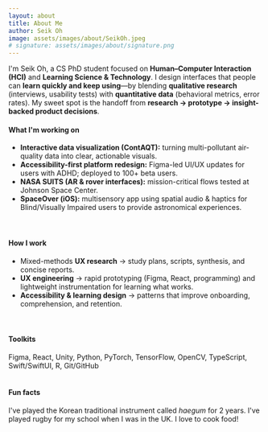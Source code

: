```yaml
---
layout: about
title: About Me
author: Seik Oh
image: assets/images/about/SeikOh.jpeg
# signature: assets/images/about/signature.png
---
```


I'm Seik Oh, a CS PhD student focused on **Human–Computer Interaction (HCI)** and **Learning Science & Technology**. I design interfaces that people can **learn quickly and keep using**—by blending **qualitative research** (interviews, usability tests) with **quantitative data** (behavioral metrics, error rates). My sweet spot is the handoff from **research → prototype → insight-backed product decisions**.

#### What I'm working on

- **Interactive data visualization (ContAQT):** turning multi-pollutant air-quality data into clear, actionable visuals.
- **Accessibility-first platform redesign:** Figma-led UI/UX updates for users with ADHD; deployed to 100+ beta users.
- **NASA SUITS (AR & rover interfaces):** mission-critical flows tested at Johnson Space Center.
- **SpaceOver (iOS):** multisensory app using spatial audio & haptics for Blind/Visually Impaired users to provide astronomical experiences.
<br/><br/><br/>

#### How I work

- Mixed-methods **UX research** → study plans, scripts, synthesis, and concise reports.
- **UX engineering** → rapid prototyping (Figma, React, programming) and lightweight instrumentation for learning what works.
- **Accessibility & learning design** → patterns that improve onboarding, comprehension, and retention.
<br/><br/><br/>

#### Toolkits

Figma, React, Unity, Python, PyTorch, TensorFlow, OpenCV, TypeScript, Swift/SwiftUI, R, Git/GitHub
<br/><br/>

#### Fun facts

I've played the Korean traditional instrument called _haegum_ for 2 years.
I've played rugby for my school when I was in the UK.
I love to cook food!